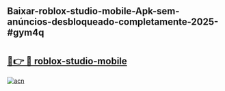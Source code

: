 ## Baixar-roblox-studio-mobile-Apk-sem-anúncios-desbloqueado-completamente-2025-#gym4q

# <h2><a href="https://ainizakaria.my?title=roblox-studio-mobile&ref=22M">🔗👉 🔴 roblox-studio-mobile</a></h2>

[![acn](https://github.com/user-attachments/assets/0f9c940e-d8b0-45ae-aac7-cd30a18b3e1c)](https://ainizakaria.my?title=roblox-studio-mobile&ref=22M)

